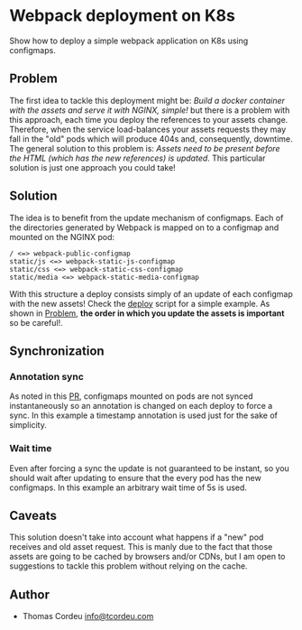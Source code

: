 # Webpack deployment on K8s

Show how to deploy a simple webpack application on K8s using configmaps.

## Problem

The first idea to tackle this deployment might be: _Build a docker container with the assets and serve it with NGINX, simple!_ but there is a problem with this approach, each time you deploy the references to your assets change. Therefore, when the service load-balances your assets requests they may fall in the "old" pods which will produce 404s and, consequently, downtime.
The general solution to this problem is: _Assets need to be present before the HTML (which has the new references) is updated_. This particular solution is just one approach you could take!

## Solution

The idea is to benefit from the update mechanism of configmaps. Each of the directories generated by Webpack is mapped on to a configmap and mounted on the NGINX pod:
```
/ <=> webpack-public-configmap
static/js <=> webpack-static-js-configmap
static/css <=> webpack-static-css-configmap
static/media <=> webpack-static-media-configmap
```
With this structure a deploy consists simply of an update of each configmap with the new assets! Check the [deploy](deploy.sh) script for a simple example. As shown in [Problem](#Problem), **the order in which you update the assets is important** so be careful!.

## Synchronization

### Annotation sync
As noted in this [PR](https://github.com/kubernetes/website/pull/18082/files), configmaps mounted on pods are not synced instantaneously so an annotation is changed on each deploy to force a sync. In this example a timestamp annotation is used just for the sake of simplicity.

### Wait time
Even after forcing a sync the update is not guaranteed to be instant, so you should wait after updating to ensure that the every pod has the new configmaps. In this example an arbitrary wait time of 5s is used.

## Caveats

This solution doesn't take into account what happens if a "new" pod receives and old asset request. This is manly due to the fact that those assets are going to be cached by browsers and/or CDNs, but I am open to suggestions to tackle this problem without relying on the cache.

## Author

* Thomas Cordeu <info@tcordeu.com>
